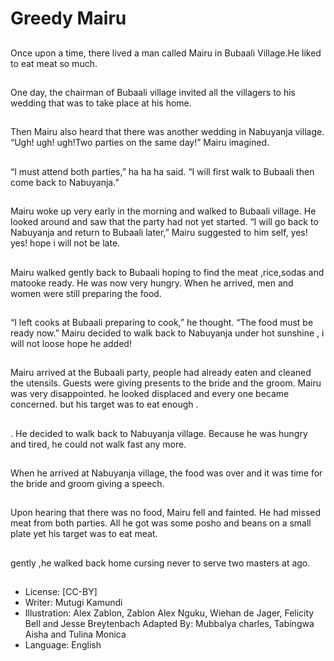 # Greedy Mairu

##
Once upon a time, there lived a man
called Mairu in Bubaali Village.He
liked to eat meat so much.

##
One day, the chairman of Bubaali
village invited all the villagers to his
wedding that was to take place at
his home.

##
Then Mairu also heard that there
was another wedding in Nabuyanja
village.
“Ugh! ugh! ugh!Two parties on the
same day!” Mairu imagined.

##
“I must attend both parties,” ha ha
ha said. “I will first walk to Bubaali
then come back to Nabuyanja.”

##
Mairu woke up very early in the
morning and walked to Bubaali
village. He looked around and saw
that the party had not yet started.
“I will go back to Nabuyanja and
return to Bubaali later,” Mairu
suggested to him self, yes! yes!
hope i will not be late.

##
Mairu walked gently back to Bubaali
hoping to find the meat ,rice,sodas
and matooke ready. He was now
very hungry. When he arrived, men
and women were still preparing the
food.

##
“I left cooks at Bubaali preparing to
cook,” he thought. “The food must
be ready now.” Mairu decided to
walk back to Nabuyanja under hot
sunshine , i will not loose hope he
added!

##
Mairu arrived at the Bubaali party,
people had already eaten and
cleaned the utensils. Guests were
giving presents to the bride and the
groom. Mairu was very
disappointed. he looked displaced
and every one became concerned.
but his target was to eat enough .

##
. He decided to walk back to
Nabuyanja village. Because he was
hungry and tired, he could not walk
fast any more.

##
When he arrived at Nabuyanja
village, the food was over and it
was time for the bride and groom
giving a speech.

##
Upon hearing that there was no
food, Mairu fell and fainted. He had
missed meat from both parties. All
he got was some posho and beans
on a small plate yet his target was
to eat meat.

##
gently ,he walked back home
cursing never to serve two masters
at ago.

##
* License: [CC-BY]
* Writer: Mutugi Kamundi
* Illustration: Alex Zablon, Zablon Alex Nguku, Wiehan de Jager, Felicity Bell and Jesse Breytenbach
Adapted By: Mubbalya charles, Tabingwa Aisha and Tulina Monica
* Language: English

